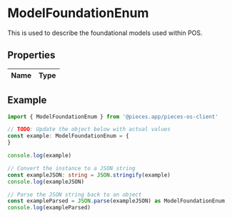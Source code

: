 
# ModelFoundationEnum

This is used to describe the foundational models used within POS.

## Properties

Name | Type
------------ | -------------

## Example

```typescript
import { ModelFoundationEnum } from '@pieces.app/pieces-os-client'

// TODO: Update the object below with actual values
const example: ModelFoundationEnum = {
}

console.log(example)

// Convert the instance to a JSON string
const exampleJSON: string = JSON.stringify(example)
console.log(exampleJSON)

// Parse the JSON string back to an object
const exampleParsed = JSON.parse(exampleJSON) as ModelFoundationEnum
console.log(exampleParsed)
```


